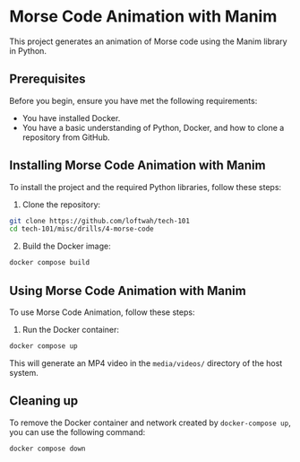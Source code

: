 # Morse Code Animation with Manim

This project generates an animation of Morse code using the Manim library in Python.

## Prerequisites

Before you begin, ensure you have met the following requirements:

* You have installed Docker.
* You have a basic understanding of Python, Docker, and how to clone a repository from GitHub.

## Installing Morse Code Animation with Manim

To install the project and the required Python libraries, follow these steps:

1. Clone the repository:

```bash
git clone https://github.com/loftwah/tech-101
cd tech-101/misc/drills/4-morse-code
```

2. Build the Docker image:

```bash
docker compose build
```

## Using Morse Code Animation with Manim

To use Morse Code Animation, follow these steps:

1. Run the Docker container:

```bash
docker compose up
```

This will generate an MP4 video in the `media/videos/` directory of the host system.

## Cleaning up

To remove the Docker container and network created by `docker-compose up`, you can use the following command:

```bash
docker compose down
```
